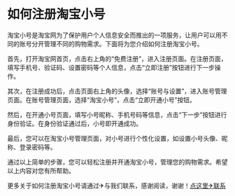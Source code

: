 # 如何注册淘宝小号

淘宝小号是淘宝网为了保护用户个人信息安全而推出的一项服务，让用户可以用不同的账号分开管理不同的购物需求。下面将为您介绍如何注册淘宝小号。

首先，打开淘宝网首页，点击右上角的“免费注册”，进入注册页面。在注册页面，填写手机号、验证码、设置密码等个人信息，点击“立即注册”按钮进行下一步操作。

其次，在注册成功后，点击页面右上角的头像，选择“账号与设置”，进入账号管理页面。在账号管理页面，选择“淘宝小号”，点击“立即开通小号”按钮。

然后，在开通小号页面，填写小号昵称、手机号码等信息，点击“下一步”按钮进行身份验证。在身份验证通过后，小号即开通成功。

最后，您可以在淘宝小号管理页面，对小号进行个性化设置，如设置小号头像、昵称、登录密码等。

通过以上简单的步骤，您可以轻松注册并开通淘宝小号，管理您的购物需求。希望以上内容对您有所帮助。

更多关于如何注册淘宝小号请通过✈与我们联系，感谢阅读，谢谢！[点这里✈联系](https://ss.k02.cc)